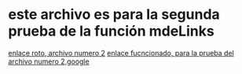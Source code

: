 # este archivo es para la segunda prueba de la función mdeLinks
[enlace roto, archivo numero 2](htpps://enlace/supermalo/porque/esta.roto)
[enlace  fucncionado, para la prueba del archivo numero 2,google](https://www.google.com)
